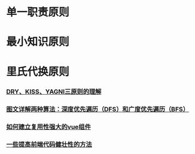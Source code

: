# 单一职责原则

# 最小知识原则

# 里氏代换原则

### [DRY、KISS、YAGNI三原则的理解](https://segmentfault.com/a/1190000020208797)

### [图文详解两种算法：深度优先遍历（DFS）和广度优先遍历（BFS）](https://developer.51cto.com/art/202004/614590.htm)

### [如何建立复用性强大的vue组件](https://www.cnblogs.com/qiyan/p/10406484.html)

### [一些提高前端代码健壮性的方法](https://juejin.cn/post/6896118234391511053)
